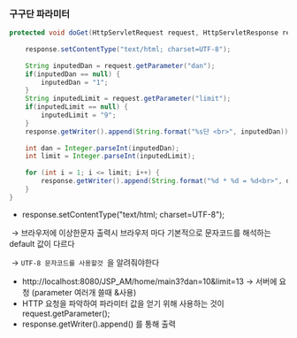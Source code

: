 ### 구구단 파라미터	

```java
protected void doGet(HttpServletRequest request, HttpServletResponse response)throws ServletException, IOException {
   
    response.setContentType("text/html; charset=UTF-8");
	
    String inputedDan = request.getParameter("dan");
	if(inputedDan == null) {
		inputedDan = "1";
	}
	String inputedLimit = request.getParameter("limit");
	if(inputedLimit == null) {
		inputedLimit = "9";
	}
	response.getWriter().append(String.format("%s단 <br>", inputedDan));
    
    int dan = Integer.parseInt(inputedDan);
	int limit = Integer.parseInt(inputedLimit);
	
	for (int i = 1; i <= limit; i++) {
		response.getWriter().append(String.format("%d * %d = %d<br>", dan, i, dan * i));
	}
}
```

- response.setContentType("text/html; charset=UTF-8"); 

​        →  브라우저에 이상한문자 출력시 브라우저 마다 기본적으로 문자코드를 해석하는 default 값이 다르다

​		→ ```UTF-8 문자코드를 사용할것 ```을 알려줘야한다 

- http://localhost:8080/JSP_AM/home/main3?dan=10&limit=13 → 서버에 요청 (parameter 여러개 쓸때 &사용)
- HTTP 요청을 파악하여 파라미터 값을 얻기 위해 사용하는 것이 request.getParameter();
- response.getWriter().append() 를 통해 출력
